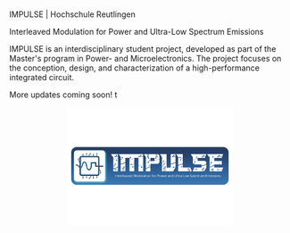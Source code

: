 #
IMPULSE | Hochschule Reutlingen

Interleaved Modulation for Power and Ultra-Low Spectrum Emissions

IMPULSE is an interdisciplinary student project, developed as part of the Master's program in Power- and Microelectronics. 
The project focuses on the conception, design, and characterization of a high-performance integrated circuit.

More updates coming soon!
t

<p align="center">
  <img src="assets/images/impulse_logo_wide.pdf" alt="IMPULSE" width="300"/>
</p>
